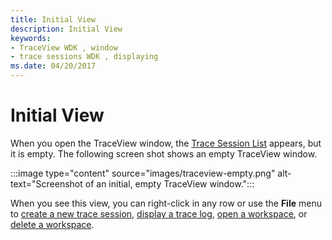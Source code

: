 ```yaml
---
title: Initial View
description: Initial View
keywords:
- TraceView WDK , window
- trace sessions WDK , displaying
ms.date: 04/20/2017
---
```


# Initial View

When you open the TraceView window, the [Trace Session List](trace-session-list.md) appears, but it is empty. The following screen shot shows an empty TraceView window.

:::image type="content" source="images/traceview-empty.png" alt-text="Screenshot of an initial, empty TraceView window.":::

When you see this view, you can right-click in any row or use the **File** menu to [create a new trace session](creating-a-trace-session.md), [display a trace log](displaying-a-trace-log.md), [open a workspace](opening-a-workspace.md), or [delete a workspace](deleting-a-workspace.md).
